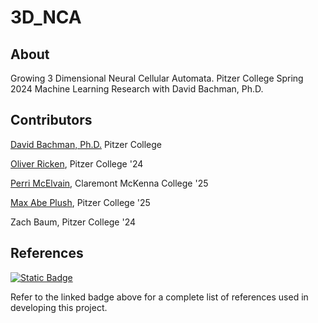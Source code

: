 # 3D_NCA

## About
Growing 3 Dimensional Neural Cellular Automata. Pitzer College Spring 2024 Machine Learning Research with David Bachman, Ph.D.

## Contributors

[David Bachman, Ph.D.](https://github.com/davbachman) Pitzer College

[Oliver Ricken](https://github.com/oliver-ricken), Pitzer College '24

[Perri McElvain](https://github.com/perrimcelvain), Claremont McKenna College '25

[Max Abe Plush](https://github.com/maxplush), Pitzer College '25

Zach Baum, Pitzer College '24

## References

[![Static Badge](https://img.shields.io/badge/project-references-blue)](https://github.com/oliver-ricken/3D_NCA/blob/main/references/references.md)

Refer to the linked badge above for a complete list of references used in developing this project.
